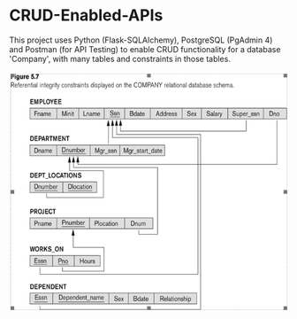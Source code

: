 # CRUD-Enabled-APIs

This project uses Python (Flask-SQLAlchemy), PostgreSQL (PgAdmin 4) and Postman (for API Testing) to enable CRUD functionality for a database 'Company', with many tables and constraints in those tables.<br><br>
<img src = "https://github.com/adityapathak-cubastion/CRUD-Enabled-APIs/blob/main/db-schemas.png">
